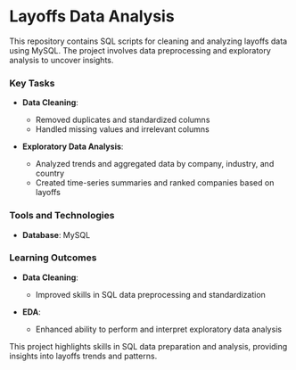 # Layoffs Data Analysis

This repository contains SQL scripts for cleaning and analyzing layoffs data using MySQL. The project involves data preprocessing and exploratory analysis to uncover insights.

### Key Tasks

- **Data Cleaning**:
  - Removed duplicates and standardized columns
  - Handled missing values and irrelevant columns

- **Exploratory Data Analysis**:
  - Analyzed trends and aggregated data by company, industry, and country
  - Created time-series summaries and ranked companies based on layoffs

### Tools and Technologies
- **Database**: MySQL

### Learning Outcomes
- **Data Cleaning**:
  - Improved skills in SQL data preprocessing and standardization

- **EDA**:
  - Enhanced ability to perform and interpret exploratory data analysis

This project highlights skills in SQL data preparation and analysis, providing insights into layoffs trends and patterns.
